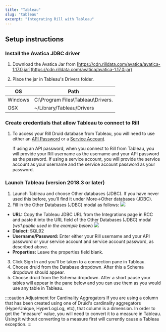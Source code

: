 ```yaml
---
title: "Tableau"
slug: "tableau"
excerpt: "Integrating Rill with Tableau"
---
```

## Setup instructions

### Install the Avatica JDBC driver

1. Download the Avatica Jar from [https://cdn.rilldata.com/avatica/avatica-1.17.0.jar](https://cdn.rilldata.com/avatica/avatica-1.17.0.jar)

2. Place the jar in Tableau's Drivers folder. 

| OS | Path |
|---|---|
| Windows | C:\\Program Files\\Tableau\\Drivers. |
| OSX | ~/Library/Tableau/Drivers |

### Create credentials that allow Tableau to connect to Rill
1. To access your Rill Druid database from Tableau, you will need to use either an [API Password](/api-password) or a [Service Account](/service-accounts). 

   If using an API password, when you connect to Rill from Tableau, you will provide your Rill username as the username and your API password as the password. If using a service account, you will provide the service account as your username and the service account password as your password.

### Launch Tableau (version 2018.3 or later)
1. Launch Tableau and choose Other databases (JDBC). If you have never used this before, you'll find it under More->Other databases (JDBC).
2. Fill in the Other Databases (JDBC) modal as follows: 
![](https://images.contentful.com/ve6smfzbifwz/HfMHwXwK8cSkWuViGyCKk/5a849c728cd54b5cbcf23ee2b2c8691d/9a83bff-tableau.png)
  * **URL:** Copy the Tableau JDBC URL from the Integrations page in RCC and paste it into the URL field of the Other Databases (JDBC) modal (*ws1.public used in the example below*) 
![](https://images.contentful.com/ve6smfzbifwz/7z6ezdn9IGyP2jFINgsSFY/aebfaf1560042acd9410129c6105b9de/69659a3-Screen_Shot_2021-07-01_at_11.14.51_AM.png)
  * **Dialect:** SQL92
  * **Username/Password:** Enter either your Rill username and your API password or your service account and service account password, as described above.  
  * **Properties:** Leave the properties field blank.
 3. Click Sign In and you'll be taken to a connection pane in Tableau.
 4. Choose druid from the Database dropdown. After this a Schema dropdown should appear.
 5. Choose druid from the Schema dropdown. After a short pause your tables will appear in the pane below and you can use them as you would use any table in Tableau.

:::caution Adjustment for Cardinality Aggregators
If you are using a column that has been created using one of Druid's cardinality aggregators (HyperUnique, HyperLogLog, etc), that column is a dimension. In order to get the "measure" value, you will need to convert it to a measure in Tableau. Using it without converting to a measure first will currently cause a Tableau exception.
:::
